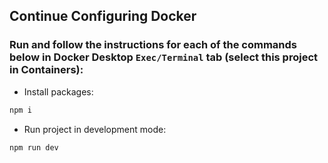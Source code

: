 ## Continue Configuring Docker

### Run and follow the instructions for each of the commands below in Docker Desktop `Exec/Terminal` tab (select this project in Containers):
 
- Install packages:

```bash
npm i
```

- Run project in development mode:

```bash
npm run dev
```
